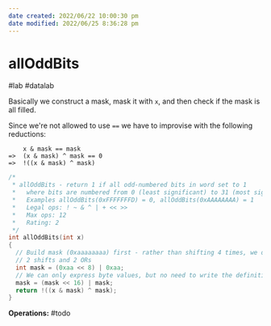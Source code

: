 ```yaml
---
date created: 2022/06/22 10:00:30 pm
date modified: 2022/06/25 8:36:28 pm
---
```


# allOddBits

#lab #datalab

Basically we construct a mask, mask it with `x`, and then check if the mask is all filled.

Since we're not allowed to use `==` we have to improvise with the following reductions:

```
    x & mask == mask
=>  (x & mask) ^ mask == 0
=>  !((x & mask) ^ mask)
```

```c
/*
 * allOddBits - return 1 if all odd-numbered bits in word set to 1
 *   where bits are numbered from 0 (least significant) to 31 (most significant)
 *   Examples allOddBits(0xFFFFFFFD) = 0, allOddBits(0xAAAAAAAA) = 1
 *   Legal ops: ! ~ & ^ | + << >>
 *   Max ops: 12
 *   Rating: 2
 */
int allOddBits(int x)
{
  // Build mask (0xaaaaaaaa) first - rather than shifting 4 times, we only need
  // 2 shifts and 2 ORs
  int mask = (0xaa << 8) | 0xaa;
  // We can only express byte values, but no need to write the definition of mask again
  mask = (mask << 16) | mask;
  return !((x & mask) ^ mask);
}
```

**Operations:** #todo
